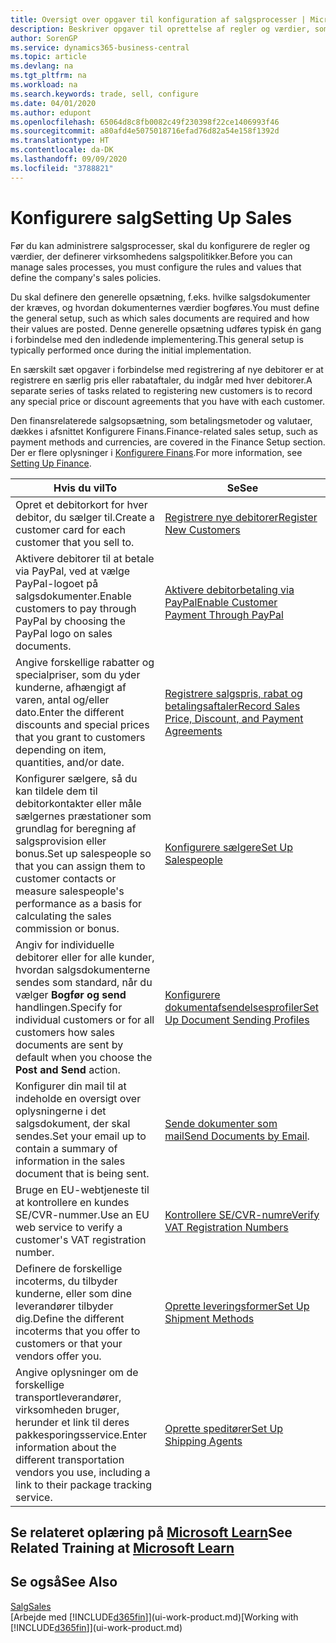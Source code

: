 ```yaml
---
title: Oversigt over opgaver til konfiguration af salgsprocesser | Microsoft Docs
description: Beskriver opgaver til oprettelse af regler og værdier, som du kan bruge til at definere virksomhedens salgspolitikker og -processer.
author: SorenGP
ms.service: dynamics365-business-central
ms.topic: article
ms.devlang: na
ms.tgt_pltfrm: na
ms.workload: na
ms.search.keywords: trade, sell, configure
ms.date: 04/01/2020
ms.author: edupont
ms.openlocfilehash: 65064d8c8fb0082c49f230398f22ce1406993f46
ms.sourcegitcommit: a80afd4e5075018716efad76d82a54e158f1392d
ms.translationtype: HT
ms.contentlocale: da-DK
ms.lasthandoff: 09/09/2020
ms.locfileid: "3788821"
---
```

# <a name="setting-up-sales"></a><span data-ttu-id="40a72-103">Konfigurere salg</span><span class="sxs-lookup"><span data-stu-id="40a72-103">Setting Up Sales</span></span>
<span data-ttu-id="40a72-104">Før du kan administrere salgsprocesser, skal du konfigurere de regler og værdier, der definerer virksomhedens salgspolitikker.</span><span class="sxs-lookup"><span data-stu-id="40a72-104">Before you can manage sales processes, you must configure the rules and values that define the company's sales policies.</span></span>

<span data-ttu-id="40a72-105">Du skal definere den generelle opsætning, f.eks. hvilke salgsdokumenter der kræves, og hvordan dokumenternes værdier bogføres.</span><span class="sxs-lookup"><span data-stu-id="40a72-105">You must define the general setup, such as which sales documents are required and how their values are posted.</span></span> <span data-ttu-id="40a72-106">Denne generelle opsætning udføres typisk én gang i forbindelse med den indledende implementering.</span><span class="sxs-lookup"><span data-stu-id="40a72-106">This general setup is typically performed once during the initial implementation.</span></span>

<span data-ttu-id="40a72-107">En særskilt sæt opgaver i forbindelse med registrering af nye debitorer er at registrere en særlig pris eller rabataftaler, du indgår med hver debitorer.</span><span class="sxs-lookup"><span data-stu-id="40a72-107">A separate series of tasks related to registering new customers is to record any special price or discount agreements that you have with each customer.</span></span>

<span data-ttu-id="40a72-108">Den finansrelaterede salgsopsætning, som betalingsmetoder og valutaer, dækkes i afsnittet Konfigurere Finans.</span><span class="sxs-lookup"><span data-stu-id="40a72-108">Finance-related sales setup, such as payment methods and currencies, are covered in the Finance Setup section.</span></span> <span data-ttu-id="40a72-109">Der er flere oplysninger i [Konfigurere Finans](finance-setup-finance.md).</span><span class="sxs-lookup"><span data-stu-id="40a72-109">For more information, see [Setting Up Finance](finance-setup-finance.md).</span></span>

| <span data-ttu-id="40a72-110">Hvis du vil</span><span class="sxs-lookup"><span data-stu-id="40a72-110">To</span></span> | <span data-ttu-id="40a72-111">Se</span><span class="sxs-lookup"><span data-stu-id="40a72-111">See</span></span> |
| --- | --- |
| <span data-ttu-id="40a72-112">Opret et debitorkort for hver debitor, du sælger til.</span><span class="sxs-lookup"><span data-stu-id="40a72-112">Create a customer card for each customer that you sell to.</span></span> |[<span data-ttu-id="40a72-113">Registrere nye debitorer</span><span class="sxs-lookup"><span data-stu-id="40a72-113">Register New Customers</span></span>](sales-how-register-new-customers.md) |
| <span data-ttu-id="40a72-114">Aktivere debitorer til at betale via PayPal, ved at vælge PayPal-logoet på salgsdokumenter.</span><span class="sxs-lookup"><span data-stu-id="40a72-114">Enable customers to pay through PayPal by choosing the PayPal logo on sales documents.</span></span> |[<span data-ttu-id="40a72-115">Aktivere debitorbetaling via PayPal</span><span class="sxs-lookup"><span data-stu-id="40a72-115">Enable Customer Payment Through PayPal</span></span>](sales-how-enable-payment-service-extensions.md) |
| <span data-ttu-id="40a72-116">Angive forskellige rabatter og specialpriser, som du yder kunderne, afhængigt af varen, antal og/eller dato.</span><span class="sxs-lookup"><span data-stu-id="40a72-116">Enter the different discounts and special prices that you grant to customers depending on item, quantities, and/or date.</span></span> |[<span data-ttu-id="40a72-117">Registrere salgspris, rabat og betalingsaftaler</span><span class="sxs-lookup"><span data-stu-id="40a72-117">Record Sales Price, Discount, and Payment Agreements</span></span>](sales-how-record-sales-price-discount-payment-agreements.md) |
| <span data-ttu-id="40a72-118">Konfigurer sælgere, så du kan tildele dem til debitorkontakter eller måle sælgernes præstationer som grundlag for beregning af salgsprovision eller bonus.</span><span class="sxs-lookup"><span data-stu-id="40a72-118">Set up salespeople so that you can assign them to customer contacts or measure salespeople's performance as a basis for calculating the sales commission or bonus.</span></span> |[<span data-ttu-id="40a72-119">Konfigurere sælgere</span><span class="sxs-lookup"><span data-stu-id="40a72-119">Set Up Salespeople</span></span>](sales-how-setup-salespeople.md) |
| <span data-ttu-id="40a72-120">Angiv for individuelle debitorer eller for alle kunder, hvordan salgsdokumenterne sendes som standard, når du vælger **Bogfør og send** handlingen.</span><span class="sxs-lookup"><span data-stu-id="40a72-120">Specify for individual customers or for all customers how sales documents are sent by default when you choose the **Post and Send** action.</span></span> |[<span data-ttu-id="40a72-121">Konfigurere dokumentafsendelsesprofiler</span><span class="sxs-lookup"><span data-stu-id="40a72-121">Set Up Document Sending Profiles</span></span>](sales-how-setup-document-send-profiles.md) |
| <span data-ttu-id="40a72-122">Konfigurer din mail til at indeholde en oversigt over oplysningerne i det salgsdokument, der skal sendes.</span><span class="sxs-lookup"><span data-stu-id="40a72-122">Set your email up to contain a summary of information in the sales document that is being sent.</span></span> |<span data-ttu-id="40a72-123">[Sende dokumenter som mail](ui-how-send-documents-email.md)</span><span class="sxs-lookup"><span data-stu-id="40a72-123">[Send Documents by Email](ui-how-send-documents-email.md).</span></span> |
|<span data-ttu-id="40a72-124">Bruge en EU-webtjeneste til at kontrollere en kundes SE/CVR-nummer.</span><span class="sxs-lookup"><span data-stu-id="40a72-124">Use an EU web service to verify a customer's VAT registration number.</span></span>|[<span data-ttu-id="40a72-125">Kontrollere SE/CVR-numre</span><span class="sxs-lookup"><span data-stu-id="40a72-125">Verify VAT Registration Numbers</span></span>](finance-setup-vat.md)|
|<span data-ttu-id="40a72-126">Definere de forskellige incoterms, du tilbyder kunderne, eller som dine leverandører tilbyder dig.</span><span class="sxs-lookup"><span data-stu-id="40a72-126">Define the different incoterms that you offer to customers or that your vendors offer you.</span></span>|[<span data-ttu-id="40a72-127">Oprette leveringsformer</span><span class="sxs-lookup"><span data-stu-id="40a72-127">Set Up Shipment Methods</span></span>](sales-how-set-up-shipment-methods.md)|
|<span data-ttu-id="40a72-128">Angive oplysninger om de forskellige transportleverandører, virksomheden bruger, herunder et link til deres pakkesporingsservice.</span><span class="sxs-lookup"><span data-stu-id="40a72-128">Enter information about the different transportation vendors you use, including a link to their package tracking service.</span></span>|[<span data-ttu-id="40a72-129">Oprette speditører</span><span class="sxs-lookup"><span data-stu-id="40a72-129">Set Up Shipping Agents</span></span>](sales-how-to-set-up-shipping-agents.md)|

## <a name="see-related-training-at-microsoft-learn"></a><span data-ttu-id="40a72-130">Se relateret oplæring på [Microsoft Learn](/learn/paths/trade-get-started-dynamics-365-business-central/)</span><span class="sxs-lookup"><span data-stu-id="40a72-130">See Related Training at [Microsoft Learn](/learn/paths/trade-get-started-dynamics-365-business-central/)</span></span>

## <a name="see-also"></a><span data-ttu-id="40a72-131">Se også</span><span class="sxs-lookup"><span data-stu-id="40a72-131">See Also</span></span>
[<span data-ttu-id="40a72-132">Salg</span><span class="sxs-lookup"><span data-stu-id="40a72-132">Sales</span></span>](sales-manage-sales.md)  
<span data-ttu-id="40a72-133">[Arbejde med [!INCLUDE[d365fin](includes/d365fin_md.md)]](ui-work-product.md)</span><span class="sxs-lookup"><span data-stu-id="40a72-133">[Working with [!INCLUDE[d365fin](includes/d365fin_md.md)]](ui-work-product.md)</span></span>
